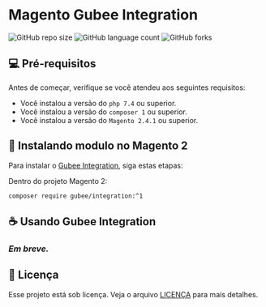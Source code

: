 # Magento Gubee Integration 

![GitHub repo size](https://img.shields.io/github/repo-size/maco-studios/gubee-integration?style=for-the-badge)
![GitHub language count](https://img.shields.io/github/languages/count/maco-studios/gubee-integration?style=for-the-badge)
![GitHub forks](https://img.shields.io/github/forks/maco-studios/gubee-integration?style=for-the-badge)


## 💻 Pré-requisitos

Antes de começar, verifique se você atendeu aos seguintes requisitos:

- Você instalou a versão  do `php 7.4` ou superior.
- Você instalou a versão  do `composer 1` ou superior.
- Você instalou a versão  do `Magento 2.4.1` ou superior.

## 🚀 Instalando modulo no Magento 2

Para instalar o [Gubee Integration](https://github.com/maco-studios/gubee-integration), siga estas etapas:

Dentro do projeto Magento 2:

```shell
composer require gubee/integration:^1
```


## ☕ Usando Gubee Integration

### _Em breve._

## 📝 Licença

Esse projeto está sob licença. Veja o arquivo [LICENÇA](LICENSE.md) para mais detalhes.